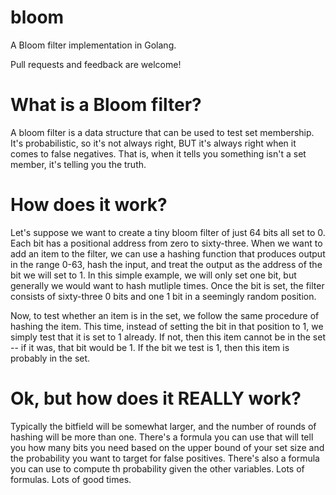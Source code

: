 # bloom

A Bloom filter implementation in Golang.

Pull requests and feedback are welcome!

# What is a Bloom filter?

A bloom filter is a data structure that can be used to test set membership. It's probabilistic, so it's not always right, BUT it's always right when it comes to false negatives. That is, when it tells you something isn't a set member, it's telling you the truth.

# How does it work?

Let's suppose we want to create a tiny bloom filter of just 64 bits all set to 0. Each bit has a positional address from zero to sixty-three. When we want to add an item to the filter, we can use a hashing function that produces output in the range 0-63, hash the input, and treat the output as the address of the bit we will set to 1. In this simple example, we will only set one bit, but generally we would want to hash mutliple times. Once the bit is set, the filter consists of sixty-three 0 bits and one 1 bit in a seemingly random position.

Now, to test whether an item is in the set, we follow the same procedure of hashing the item. This time, instead of setting the bit in that position to 1, we simply test that it is set to 1 already. If not, then this item cannot be in the set -- if it was, that bit would be 1. If the bit we test is 1, then this item is probably in the set.

# Ok, but how does it REALLY work?

Typically the bitfield will be somewhat larger, and the number of rounds of hashing will be more than one. There's a formula you can use that will tell you how many bits you need based on the upper bound of your set size and the probability you want to target for false positives. There's also a formula you can use to compute th probability given the other variables. Lots of formulas. Lots of good times.


